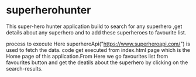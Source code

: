 # superherohunter
This super-hero hunter application build to search for any superhero ,get details about any superhero and to add these superheroes to favourite list.

process to execute
Here superheroApi("https://www.superheroapi.com/") is used to fetch the data. code get executed from index.html page which is the Home page of this application.From Here we go favourites list from favourites button and get the deatils about the superhero by clicking on the search-results.
